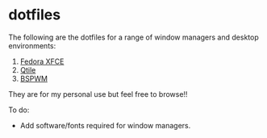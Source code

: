 # dotfiles

The following are the dotfiles for a range of window managers and desktop environments:

1. [Fedora XFCE](https://github.com/dajhub/dotfiles/tree/master/Fedora%20-%20xfce)
2. [Qtile](https://github.com/dajhub/dotfiles/tree/master/qtile)
3. [BSPWM](https://github.com/dajhub/dotfiles/tree/master/BSPWM)

They are for my personal use but feel free to browse!!

To do:
- Add software/fonts required for window managers.
